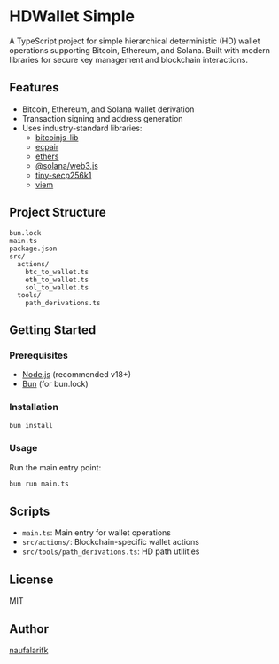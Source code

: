 # HDWallet Simple

A TypeScript project for simple hierarchical deterministic (HD) wallet operations supporting Bitcoin, Ethereum, and Solana. Built with modern libraries for secure key management and blockchain interactions.

## Features

- Bitcoin, Ethereum, and Solana wallet derivation
- Transaction signing and address generation
- Uses industry-standard libraries:
  - [bitcoinjs-lib](https://github.com/bitcoinjs/bitcoinjs-lib)
  - [ecpair](https://github.com/bitcoinjs/ecpair)
  - [ethers](https://github.com/ethers-io/ethers.js/)
  - [@solana/web3.js](https://github.com/solana-labs/solana-web3.js)
  - [tiny-secp256k1](https://github.com/bitcoinjs/tiny-secp256k1)
  - [viem](https://github.com/wagmi-dev/viem)

## Project Structure

```
bun.lock
main.ts
package.json
src/
  actions/
    btc_to_wallet.ts
    eth_to_wallet.ts
    sol_to_wallet.ts
  tools/
    path_derivations.ts
```

## Getting Started

### Prerequisites

- [Node.js](https://nodejs.org/) (recommended v18+)
- [Bun](https://bun.sh/) (for bun.lock)

### Installation

```bash
bun install
```

### Usage

Run the main entry point:

```bash
bun run main.ts
```

## Scripts

- `main.ts`: Main entry for wallet operations
- `src/actions/`: Blockchain-specific wallet actions
- `src/tools/path_derivations.ts`: HD path utilities

## License

MIT

## Author

[naufalarifk](https://github.com/naufalarifk)

